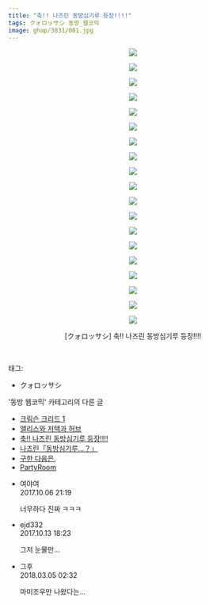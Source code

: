 ```yaml
---
title: "축!! 나즈린 동방심기루 등장!!!!"
tags: クォロッサシ 동방_웹코믹
image: ghap/3831/001.jpg
---
```

<div class="article">
<p style="text-align: center; clear: none; float: none;"><img src="{{ site.nasurl }}/ghap/3831/001.jpg"/></p>
<p style="text-align: center; clear: none; float: none;"><img src="{{ site.nasurl }}/ghap/3831/002.jpg"/></p>
<p style="text-align: center; clear: none; float: none;"><img src="{{ site.nasurl }}/ghap/3831/003.jpg"/></p>
<p style="text-align: center; clear: none; float: none;"><img src="{{ site.nasurl }}/ghap/3831/004.jpg"/></p>
<p style="text-align: center; clear: none; float: none;"><img src="{{ site.nasurl }}/ghap/3831/005.jpg"/></p>
<p style="text-align: center; clear: none; float: none;"><img src="{{ site.nasurl }}/ghap/3831/006.jpg"/></p>
<p style="text-align: center; clear: none; float: none;"><img src="{{ site.nasurl }}/ghap/3831/007.jpg"/></p>
<p style="text-align: center; clear: none; float: none;"><img src="{{ site.nasurl }}/ghap/3831/008.jpg"/></p>
<p style="text-align: center; clear: none; float: none;"><img src="{{ site.nasurl }}/ghap/3831/009.jpg"/></p>
<p style="text-align: center; clear: none; float: none;"><img src="{{ site.nasurl }}/ghap/3831/010.jpg"/></p>
<p style="text-align: center; clear: none; float: none;"><img src="{{ site.nasurl }}/ghap/3831/011.jpg"/></p>
<p style="text-align: center; clear: none; float: none;"><img src="{{ site.nasurl }}/ghap/3831/012.jpg"/></p>
<p style="text-align: center; clear: none; float: none;"><img src="{{ site.nasurl }}/ghap/3831/013.jpg"/></p>
<p style="text-align: center; clear: none; float: none;"><img src="{{ site.nasurl }}/ghap/3831/014.jpg"/></p>
<p style="text-align: center; clear: none; float: none;"><img src="{{ site.nasurl }}/ghap/3831/015.jpg"/></p>
<p style="text-align: center; clear: none; float: none;"><img src="{{ site.nasurl }}/ghap/3831/016.jpg"/></p>
<p style="text-align: center; clear: none; float: none;"><img src="{{ site.nasurl }}/ghap/3831/017.jpg"/></p>
<p style="text-align: center; clear: none; float: none;"><img src="{{ site.nasurl }}/ghap/3831/018.jpg"/></p>
<p style="text-align: center; clear: none; float: none;"><img src="{{ site.nasurl }}/ghap/3831/019.jpg"/></p>
<p style="text-align: center; clear: none; float: none;">[クォロッサシ] 축!! 나즈린 동방심기루 등장!!!!</p>
<p><br/></p>
</div><div class="tagTrail">
<p>태그: </p>
<ul>
<li>クォロッサシ</li>
</ul>
</div><div class="another">
<p>'동방 웹코믹' 카테고리의 다른 글</p>
<ul>
<li><a href="/2017-10-06-ghap_3840">크림슨 크리드 1</a></li>
<li><a href="/2017-10-06-ghap_3832">앨리스와 저택과 허브</a></li>
<li><a href="/2017-10-06-ghap_3831">축!! 나즈린 동방심기루 등장!!!!</a></li>
<li><a href="/2017-10-06-ghap_3830">나즈린「동방심기루…？」</a></li>
<li><a href="/2017-10-02-ghap_3810">구한 다음은,</a></li>
<li><a href="/2017-09-25-ghap_3784">PartyRoom</a></li>
</ul>
</div><div class="cb_module cb_fluid">
<div class="cb_wrt cb_profile">
<div class="comment">
<ul>
<li class="cb_thumb_off" id="comment15098452">
<div class="cb_comment_area">
<div class="cb_info_area">
<div class="cb_section">
<span class="cb_nick_name">여야여</span>
</div>
<div class="cb_section">
<span class="cb_date">2017.10.06 21:19 </span>
</div>
</div>
<div class="cb_dsc_comment">
<p class="cb_dsc">
											너무하다 진짜 ㅋㅋㅋ
										</p>
</div>
</div></li>
<li class="cb_thumb_off" id="comment15104407">
<div class="cb_comment_area">
<div class="cb_info_area">
<div class="cb_section">
<span class="cb_nick_name">ejd332</span>
</div>
<div class="cb_section">
<span class="cb_date">2017.10.13 18:23 </span>
</div>
</div>
<div class="cb_dsc_comment">
<p class="cb_dsc">
											그저 눈물만...
										</p>
</div>
</div></li>
<li class="cb_thumb_off" id="comment15212586">
<div class="cb_comment_area">
<div class="cb_info_area">
<div class="cb_section">
<span class="cb_nick_name">그후</span>
</div>
<div class="cb_section">
<span class="cb_date">2018.03.05 02:32 </span>
</div>
</div>
<div class="cb_dsc_comment">
<p class="cb_dsc">
											마미조우만 나왔다는...
										</p>
</div>
</div></li>
</ul>
</div>
</div><!-- commentList close -->
</div>